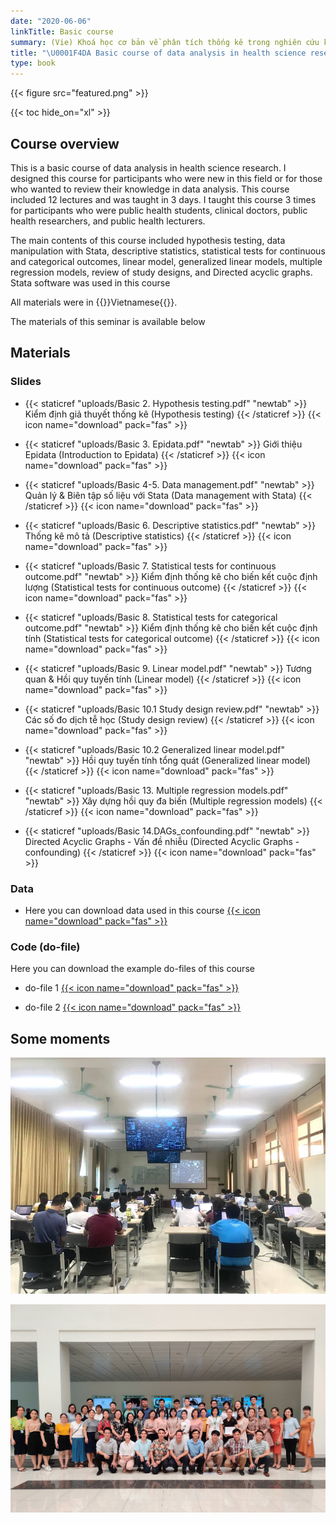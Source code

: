 ```yaml
---
date: "2020-06-06"
linkTitle: Basic course
summary: (Vie) Khoá học cơ bản về phân tích thống kê trong nghiên cứu khoa học sức khỏe.
title: "\U0001F4DA Basic course of data analysis in health science research"
type: book
---
```


{{< figure src="featured.png" >}}

{{< toc hide_on="xl" >}}

## Course overview

This is a basic course of data analysis in health science research. I designed this course for participants who were new in this field or for those who wanted to review their knowledge in data analysis. This course included 12 lectures and was taught in 3 days. I taught this course 3 times for participants who were public health students, clinical doctors, public health researchers, and public health lecturers.


The main contents of this course included hypothesis testing, data manipulation with Stata, descriptive statistics, statistical tests for continuous and categorical outcomes, linear model, generalized linear models, multiple regression models, review of study designs, and Directed acyclic graphs. Stata software was used in this course


All materials were in {{<hl>}}Vietnamese{{</hl>}}. 

The materials of this seminar is available below

## Materials

### Slides

* {{< staticref "uploads/Basic 2. Hypothesis testing.pdf" "newtab" >}} Kiểm định giả thuyết thống kê (Hypothesis testing) {{< /staticref >}} {{< icon name="download" pack="fas" >}}

* {{< staticref "uploads/Basic 3. Epidata.pdf" "newtab" >}} Giới thiệu Epidata (Introduction to Epidata) {{< /staticref >}} {{< icon name="download" pack="fas" >}}

* {{< staticref "uploads/Basic 4-5. Data management.pdf" "newtab" >}} Quản lý & Biên tập số liệu với Stata (Data management with Stata) {{< /staticref >}} {{< icon name="download" pack="fas" >}}

* {{< staticref "uploads/Basic 6. Descriptive statistics.pdf" "newtab" >}} Thống kê mô tả (Descriptive statistics) {{< /staticref >}} {{< icon name="download" pack="fas" >}}

* {{< staticref "uploads/Basic 7. Statistical tests for continuous outcome.pdf" "newtab" >}} Kiểm định thống kê cho biến kết cuộc định lượng (Statistical tests for continuous outcome) {{< /staticref >}} {{< icon name="download" pack="fas" >}}

* {{< staticref "uploads/Basic 8. Statistical tests for categorical outcome.pdf" "newtab" >}} Kiểm định thống kê cho biến kết cuộc định tính (Statistical tests for categorical outcome) {{< /staticref >}} {{< icon name="download" pack="fas" >}}

* {{< staticref "uploads/Basic 9. Linear model.pdf" "newtab" >}} Tương quan & Hồi quy tuyến tính (Linear model) {{< /staticref >}} {{< icon name="download" pack="fas" >}}

* {{< staticref "uploads/Basic 10.1 Study design review.pdf" "newtab" >}} Các số đo dịch tễ học (Study design review) {{< /staticref >}} {{< icon name="download" pack="fas" >}}

* {{< staticref "uploads/Basic 10.2 Generalized linear model.pdf" "newtab" >}} Hồi quy tuyến tính tổng quát (Generalized linear model) {{< /staticref >}} {{< icon name="download" pack="fas" >}}

* {{< staticref "uploads/Basic 13. Multiple regression models.pdf" "newtab" >}} Xây dựng hồi quy đa biến (Multiple regression models) {{< /staticref >}} {{< icon name="download" pack="fas" >}}

* {{< staticref "uploads/Basic 14.DAGs_confounding.pdf" "newtab" >}} Directed Acyclic Graphs - Vấn đề nhiễu  (Directed Acyclic Graphs - confounding) {{< /staticref >}} {{< icon name="download" pack="fas" >}}


### Data

* Here you can download data used in this course [{{< icon name="download" pack="fas" >}}](https://github.com/khuongquynhlong/online_cv/tree/master/Courses/1.%20Basic%20course/Data)

### Code (do-file)

Here you can download the example do-files of this course 

* do-file 1 [{{< icon name="download" pack="fas" >}}](https://raw.githubusercontent.com/khuongquynhlong/online_cv/master/Courses/1.%20Basic%20course/Data/Baitapbuoi2.do)

* do-file 2 [{{< icon name="download" pack="fas" >}}](https://raw.githubusercontent.com/khuongquynhlong/online_cv/master/Courses/1.%20Basic%20course/Data/Tables_Stata.do)

## Some moments

![](Basic_class1.jpg)

![](Basic_class2.jpg) 